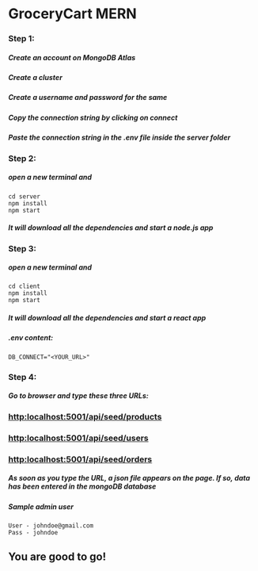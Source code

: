 # GroceryCart MERN

###  Step 1: 
##### Create an account on MongoDB Atlas
##### Create a cluster
##### Create a username and password for the same
##### Copy the connection string by clicking on connect
##### Paste the connection string in the .env file inside the server folder

### Step 2: 
##### open a new terminal and 
```
cd server
npm install
npm start
```
##### It will download all the dependencies and start a node.js app

### Step 3: 
##### open a new terminal and 
```
cd client
npm install
npm start
```
##### It will download all the dependencies and start a react app

##### .env content:
```
DB_CONNECT="<YOUR_URL>"
```

### Step 4: 
##### Go to browser and type these three URLs: 

### [http:localhost:5001/api/seed/products](http:localhost:5001/api/seed/products)
### [http:localhost:5001/api/seed/users](http:localhost:5001/api/seed/users)
### [http:localhost:5001/api/seed/orders](http:localhost:5001/api/seed/orders)

##### As soon as you type the URL, a json file appears on the page. If so, data has been entered in the mongoDB database

##### Sample admin user 
```
User - johndoe@gmail.com
Pass - johndoe
```

## You are good to go!
